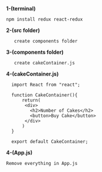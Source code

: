 **1-(terminal)**

`npm install redux react-redux`

**2-(src folder)**

 	   create components folder
     
**3-(components folder)**

 	   create cakeContainer.js
     
**4-(cakeContainer.js)**

 	  import React from "react";

 	  function CakeContainer(){
 	      return(
           <div>
             <h2>Number of Cakes</h2>
             <button>Buy Cake</button>
           </div>
 	      )
 	  }

 	  export default CakeContainer;

**4-(App.js)**

`Remove everything in App.js`


